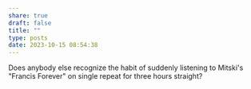 ```yaml
---
share: true
draft: false
title: ""
type: posts
date: 2023-10-15 08:54:38
---
```


Does anybody else recognize the habit of suddenly listening to Mitski's "Francis Forever" on single repeat for three hours straight?
